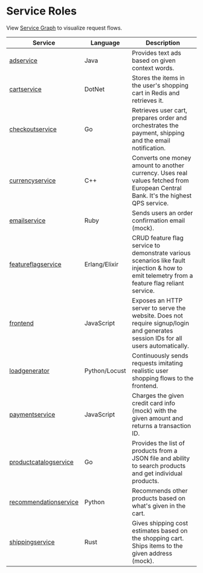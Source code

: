 # Service Roles

View [Service Graph](../README.md#architecture) to visualize request flows.

| Service                                                         | Language        | Description                                                                                                                                  |
|-----------------------------------------------------------------|-----------------|----------------------------------------------------------------------------------------------------------------------------------------------|
| [adservice](../src/adservice/README.md)                         | Java            | Provides text ads based on given context words.                                                                                              |
| [cartservice](../src/cartservice/README.md)                     | DotNet          | Stores the items in the user's shopping cart in Redis and retrieves it.                                                                      |
| [checkoutservice](../src/checkoutservice/README.md)             | Go              | Retrieves user cart, prepares order and orchestrates the payment, shipping and the email notification.                                       |
| [currencyservice](../src/currencyservice/README.md)             | C++             | Converts one money amount to another currency. Uses real values fetched from European Central Bank. It's the highest QPS service.            |
| [emailservice](../src/emailservice/README.md)                   | Ruby            | Sends users an order confirmation email (mock).                                                                                              |
| [featureflagservice](../src/featureflagservice/README.md)       | Erlang/Elixir   | CRUD feature flag service to demonstrate various scenarios like fault injection & how to emit telemetry from a feature flag reliant service. |
| [frontend](../src/frontend/README.md)                           | JavaScript      | Exposes an HTTP server to serve the website. Does not require signup/login and generates session IDs for all users automatically.            |
| [loadgenerator](../src/loadgenerator/README.md)                 | Python/Locust   | Continuously sends requests imitating realistic user shopping flows to the frontend.                                                         |
| [paymentservice](../src/paymentservice/README.md)               | JavaScript      | Charges the given credit card info (mock) with the given amount and returns a transaction ID.                                                |
| [productcatalogservice](../src/productcatalogservice/README.md) | Go              | Provides the list of products from a JSON file and ability to search products and get individual products.                                   |
| [recommendationservice](../src/recommendationservice/README.md) | Python          | Recommends other products based on what's given in the cart.                                                                                 |
| [shippingservice](../src/shippingservice/README.md)             | Rust            | Gives shipping cost estimates based on the shopping cart. Ships items to the given address (mock).                                           |
